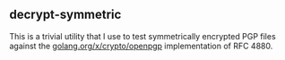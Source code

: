 ## decrypt-symmetric

This is a trivial utility that I use to test symmetrically encrypted PGP files against the [golang.org/x/crypto/openpgp](golang.org/x/crypto/openpgp) implementation of RFC 4880.
